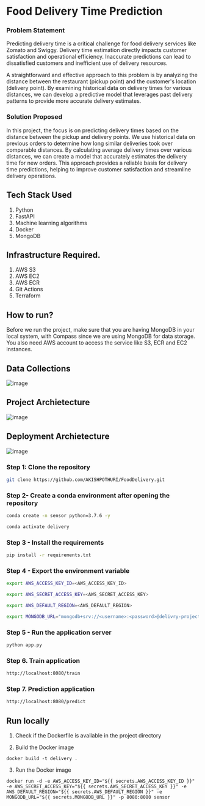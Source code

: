 # Food Delivery Time Prediction

### Problem Statement

Predicting delivery time is a critical challenge for food delivery services like Zomato and Swiggy. Delivery time estimation directly impacts customer satisfaction and operational efficiency. Inaccurate predictions can lead to dissatisfied customers and inefficient use of delivery resources.

A straightforward and effective approach to this problem is by analyzing the distance between the restaurant (pickup point) and the customer's location (delivery point). By examining historical data on delivery times for various distances, we can develop a predictive model that leverages past delivery patterns to provide more accurate delivery estimates.

### Solution Proposed 

In this project, the focus is on predicting delivery times based on the distance between the pickup and delivery points. We use historical data on previous orders to determine how long similar deliveries took over comparable distances. By calculating average delivery times over various distances, we can create a model that accurately estimates the delivery time for new orders. This approach provides a reliable basis for delivery time predictions, helping to improve customer satisfaction and streamline delivery operations.

## Tech Stack Used

1. Python 
2. FastAPI 
3. Machine learning algorithms
4. Docker
5. MongoDB

## Infrastructure Required.

1. AWS S3
2. AWS EC2
3. AWS ECR
4. Git Actions
5. Terraform

## How to run?

Before we run the project, make sure that you are having MongoDB in your local system, with Compass since we are using MongoDB for data storage. You also need AWS account to access the service like S3, ECR and EC2 instances.

## Data Collections

![image](https://user-images.githubusercontent.com/57321948/193536736-5ccff349-d1fb-486e-b920-02ad7974d089.png)

## Project Archietecture

![image](https://user-images.githubusercontent.com/57321948/193536768-ae704adc-32d9-4c6c-b234-79c152f756c5.png)

## Deployment Archietecture

![image](https://user-images.githubusercontent.com/57321948/193536973-4530fe7d-5509-4609-bfd2-cd702fc82423.png)

### Step 1: Clone the repository

```bash
git clone https://github.com/AKISHPOTHURI/FoodDelivery.git
```

### Step 2- Create a conda environment after opening the repository

```bash
conda create -n sensor python=3.7.6 -y
```

```bash
conda activate delivery
```

### Step 3 - Install the requirements

```bash
pip install -r requirements.txt
```

### Step 4 - Export the environment variable

```bash
export AWS_ACCESS_KEY_ID=<AWS_ACCESS_KEY_ID>

export AWS_SECRET_ACCESS_KEY=<AWS_SECRET_ACCESS_KEY>

export AWS_DEFAULT_REGION=<AWS_DEFAULT_REGION>

export MONGODB_URL="mongodb+srv://<username>:<password>@delivry-projects.7eh1w4s.mongodb.net/?retryWrites=true&w=majority"

```

### Step 5 - Run the application server

```bash
python app.py
```

### Step 6. Train application

```bash
http://localhost:8080/train

```

### Step 7. Prediction application

```bash
http://localhost:8080/predict

```

## Run locally

1. Check if the Dockerfile is available in the project directory

2. Build the Docker image

```
docker build -t delivery . 

```

3. Run the Docker image

```
docker run -d -e AWS_ACCESS_KEY_ID="${{ secrets.AWS_ACCESS_KEY_ID }}" -e AWS_SECRET_ACCESS_KEY="${{ secrets.AWS_SECRET_ACCESS_KEY }}" -e AWS_DEFAULT_REGION="${{ secrets.AWS_DEFAULT_REGION }}" -e MONGODB_URL="${{ secrets.MONGODB_URL }}" -p 8080:8080 sensor
```